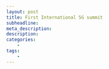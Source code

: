 ```yaml
---
layout: post
title: First International 5G summit
subheadline:
meta_description:
description:
categories:
    - 
tags:
    - 
---
```






 [1]: #
 [2]: #
 [3]: #
 [4]: #
 [5]: #
 [6]: #
 [7]: #
 [8]: #
 [9]: #
 [10]: #